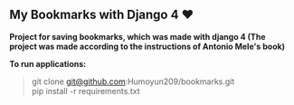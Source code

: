 ## My Bookmarks with Django 4 ❤️

**Project for saving bookmarks, which was made with django 4 (The project was made according to the instructions of Antonio Mele's book)**

**To run applications:**

> git clone git@github.com:Humoyun209/bookmarks.git <br>
> pip install -r requirements.txt

